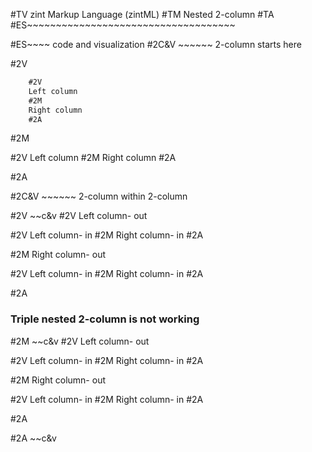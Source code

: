 #TV
zint Markup Language (zintML)
#TM
Nested 2-column
#TA
#ES~~~~~~~~~~~~~~~~~~~~~~~~~~~~~~~~~~~~





#ES~~~~ code and visualization
#2C&V ~~~~~~ 2-column starts here

#2V

```html
    #2V
    Left column
    #2M
    Right column
    #2A
```

#2M

#2V
Left column
#2M
Right column
#2A



#2A

#2C&V ~~~~~~ 2-column within 2-column

#2V ~~c&v
#2V
Left column- out

#2V
Left column- in
#2M
Right column- in
#2A


#2M
Right column- out


#2V
Left column- in
#2M
Right column- in
#2A

#2A

### Triple nested 2-column is not working
#2M ~~c&v
#2V
Left column- out

#2V
Left column- in
#2M
Right column- in
#2A


#2M
Right column- out


#2V
Left column- in
#2M
Right column- in
#2A

#2A

#2A ~~c&v


